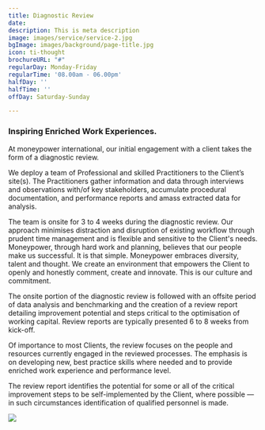 ```yaml
---
title: Diagnostic Review
date: 
description: This is meta description
image: images/service/service-2.jpg
bgImage: images/background/page-title.jpg
icon: ti-thought
brochureURL: "#"
regularDay: Monday-Friday
regularTime: '08.00am - 06.00pm'
halfDay: ''
halfTime: ''
offDay: Saturday-Sunday

---
```

### **Inspiring Enriched Work Experiences.**

At moneypower international, our initial engagement with a client takes the form of a diagnostic review.

We deploy a team of Professional and skilled Practitioners to the Client’s site(s). The Practitioners gather information and data through interviews and observations with/of key stakeholders, accumulate procedural documentation, and performance reports and amass extracted data for analysis.

The team is onsite for 3 to 4 weeks during the diagnostic review. Our approach minimises distraction and disruption of existing workflow through prudent time management and is flexible and sensitive to the Client's needs. Moneypower, through hard work and planning, believes that our people make us successful. It is that simple. Moneypower embraces diversity, talent and thought. We create an environment that empowers the Client to openly and honestly comment, create and innovate. This is our culture and commitment.

The onsite portion of the diagnostic review is followed with an offsite period of data analysis and benchmarking and the creation of a review report detailing improvement potential and steps critical to the optimisation of working capital. Review reports are typically presented 6 to 8 weeks from kick-off.

Of importance to most Clients, the review focuses on the people and resources currently engaged in the reviewed processes. The emphasis is on developing new, best practice skills where needed and to provide enriched work experience and performance level.

The review report identifies the potential for some or all of the critical improvement steps to be self-implemented by the Client, where possible — in such circumstances identification of qualified personnel is made.

![](/images/original.jpg)